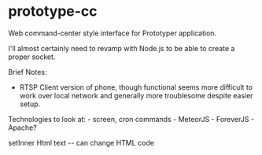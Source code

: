 prototype-cc
============

Web command-center style interface for Prototyper application.

I'll almost certainly need to revamp with Node.js to be able to create a proper socket.

Brief Notes:
 - RTSP Client version of phone, though functional seems more difficult to work over local network and generally more troublesome despite easier setup.

 Technologies to look at:
 	- screen, cron commands
 	- MeteorJS
 	- ForeverJS
 	- Apache?

 setInner Html text -- can change HTML code